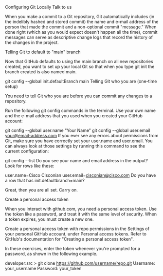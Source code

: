 Configuring Git Locally
Talk to us

When you make a commit to a Git repository, Git automatically includes (in the indelibly hashed and stored commit) the name and e-mail address of the person that made the commit and a non-optional commit "message." When done right (which as you would expect doesn't happen all the time), commit messages can serve as descriptive change logs that record the history of the changes in the project.

Telling Git to default to "main" branch

Now that GitHub defaults to using the main branch on all new repositories created, you want to set up your local Git so that when you type git init the branch created is also named main.


git config --global init.defaultBranch main
Telling Git who you are (one-time setup)

You need to tell Git who you are before you can commit any changes to a repository.

Run the following git config commands in the terminal. Use your own name and the e-mail address that you used when you created your GitHub account:

git config --global user.name "Your Name"
git config --global user.email your@email-address.com
If you ever see any errors about permissions from Git, make sure you have correctly set your user.name and user.email. You can always look at those settings by running this command to see the current configuration:


git config --list
Do you see your name and email address in the output? Look for rows like these:

user.name=Cisco Cisconian
user.email=cisconian@cisco.com
Do you have a row that has init.defaultbranch=main?

Great, then you are all set. Carry on.

Create a personal access token

When you interact with github.com, you need a personal access token. Use the token like a password, and treat it with the same level of security. When a token expires, you must create a new one.

Create a personal access token with repo permissions in the Settings of your personal GitHub account, under Personal access tokens. Refer to GitHub's documentation for "Creating a personal access token".

In these exercises, enter the token whenever you're prompted for a password, as shown in the following example.

developer:src > git clone https://github.com/username/repo.git
Username: your_username
Password: your_token